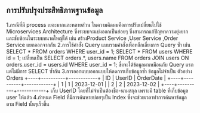 ## การปรับปรุงประสิทธิภาพฐานข้อมูล
1.กรณีที่มี process เยอะมากและหลายส่วน ในความคิดผมคือการปรับเปลี่ยนไปใช้ Microservices Architecture ซึ่งระบบจะแบ่งออกเป็นย่อยๆ ซึ่งสามารถแก้ปัญหาความยุ่งยากและซับซ้อนในระบบขนาดใหญ่ได้ เช่น สร้างProduct Service ,User Service ,Order Service แยกออกจากกัน
2.การใช้คำสั่ง Query แบบรวมคำสั่งเพื่อหลีกเลี่ยงการ Query ซ้ำ
    เช่น
        SELECT * FROM orders WHERE user_id = 1;
        SELECT * FROM users WHERE id = 1;
    เปลี่ยนเป็น
        SELECT orders.*, users.name FROM orders JOIN users ON orders.user_id = users.id WHERE user_id = 1;
    ซึ่งจะได้ข้อมูลมาเหมือนกับ Query แรกแต่ไม่มีการ SELECT ซ้ำกัน
3.การออกแบบออกแบบให้ลดการเก็บข้อมูลซ้ำ ข้อมูลไม่จำเป็น ตัวอย่าง
    Orders
    +----+----------+------------+
    | ID | UserID   | OrderDate  |
    +----+----------+------------+
    | 1  | 1        | 2023-12-01 |
    | 2  | 2        | 2023-12-02 |
    +----+----------+------------+
    เก็บ UserID โดยที่ไม่จำเป็นต้องชื่อ-นามสกุล เพราะมี table ที่เก็บข้อมูล user ให้แล้ว
4.กำหนด Field ที่มีการค้นหายบ่อยๆเป็น Index ซึ่งจะช่วยเวลาทำการค้นหาข้อมูลตาม Field นั้นๆเร็วขึ้น

  